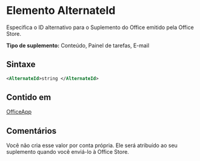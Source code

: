 # <a name="alternateid-element"></a>Elemento AlternateId

Especifica o ID alternativo para o Suplemento do Office emitido pela Office Store.

**Tipo de suplemento:** Conteúdo, Painel de tarefas, E-mail

## <a name="syntax"></a>Sintaxe

```XML
<AlternateId>string </AlternateId>
```

## <a name="contained-in"></a>Contido em

[OfficeApp](officeapp.md)

## <a name="remarks"></a>Comentários

Você não cria esse valor por conta própria. Ele será atribuído ao seu suplemento quando você enviá-lo à Office Store.

